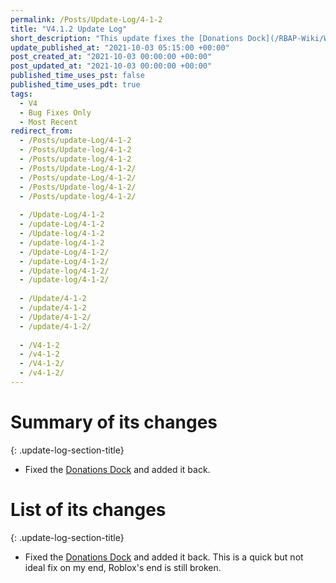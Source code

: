 ```yaml
---
permalink: /Posts/Update-Log/4-1-2
title: "V4.1.2 Update Log"
short_description: "This update fixes the [Donations Dock](/RBAP-Wiki/Wiki/Docks/Donation-Dock)."
update_published_at: "2021-10-03 05:15:00 +00:00"
post_created_at: "2021-10-03 00:00:00 +00:00"
post_updated_at: "2021-10-03 00:00:00 +00:00"
published_time_uses_pst: false
published_time_uses_pdt: true
tags:
  - V4
  - Bug Fixes Only
  - Most Recent
redirect_from:
  - /Posts/update-Log/4-1-2
  - /Posts/Update-log/4-1-2
  - /Posts/update-log/4-1-2
  - /Posts/Update-Log/4-1-2/
  - /Posts/update-Log/4-1-2/
  - /Posts/Update-log/4-1-2/
  - /Posts/update-log/4-1-2/
  
  - /Update-Log/4-1-2
  - /update-Log/4-1-2
  - /Update-log/4-1-2
  - /update-log/4-1-2
  - /Update-Log/4-1-2/
  - /update-Log/4-1-2/
  - /Update-log/4-1-2/
  - /update-log/4-1-2/
  
  - /Update/4-1-2
  - /update/4-1-2
  - /Update/4-1-2/
  - /update/4-1-2/
  
  - /V4-1-2
  - /v4-1-2
  - /V4-1-2/
  - /v4-1-2/
---
```


# Summary of its changes
{: .update-log-section-title}

* Fixed the [Donations Dock](/RBAP-Wiki/Wiki/Docks/Donation-Dock) and added it back.

# List of its changes
{: .update-log-section-title}

* Fixed the [Donations Dock](/RBAP-Wiki/Wiki/Docks/Donation-Dock) and added it back. This is a quick but not ideal fix on my end, Roblox's end is still broken.